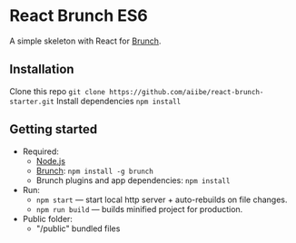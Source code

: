 # React Brunch ES6

A simple skeleton with React for [Brunch](http://brunch.io).

## Installation

Clone this repo `git clone https://github.com/aiibe/react-brunch-starter.git`
Install dependencies `npm install`

## Getting started

* Required:
    * [Node.js](http://nodejs.org)
    * [Brunch](http://brunch.io): `npm install -g brunch`
    * Brunch plugins and app dependencies: `npm install`
* Run:
    * `npm start` — start local http server + auto-rebuilds on file changes.
    * `npm run build` — builds minified project for production.
* Public folder:
	 * "/public" bundled files
